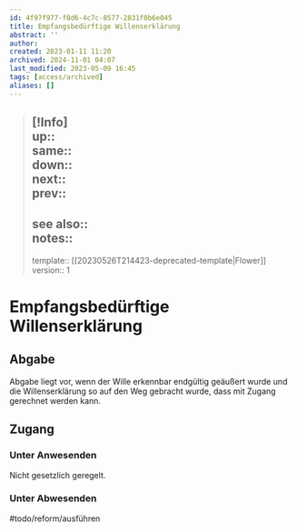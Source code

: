 ```yaml
---
id: 4f97f977-f0d6-4c7c-8577-2831f0b6e045
title: Empfangsbedürftige Willenserklärung
abstract: ''
author: 
created: 2023-01-11 11:20
archived: 2024-11-01 04:07
last_modified: 2023-05-09 16:45
tags: [access/archived]
aliases: []
---
```


> [!Info]  
> up::  
> same::  
> down::  
> next::  
> prev::
> ---  
> see also::  
> notes::
> ---
> template:: [[20230526T214423-deprecated-template|Flower]]  
> version:: 1 

# Empfangsbedürftige Willenserklärung

## Abgabe

Abgabe liegt vor, wenn der Wille erkennbar endgültig geäußert wurde und die Willenserklärung so auf den Weg gebracht wurde, dass mit Zugang gerechnet werden kann.

## Zugang

### Unter Anwesenden

Nicht gesetzlich geregelt.

### Unter Abwesenden

#todo/reform/ausführen 
